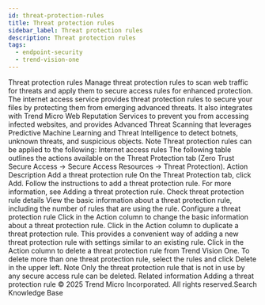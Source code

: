 ```yaml
---
id: threat-protection-rules
title: Threat protection rules
sidebar_label: Threat protection rules
description: Threat protection rules
tags:
  - endpoint-security
  - trend-vision-one
---
```


 Threat protection rules Manage threat protection rules to scan web traffic for threats and apply them to secure access rules for enhanced protection. The internet access service provides threat protection rules to secure your files by protecting them from emerging advanced threats. It also integrates with Trend Micro Web Reputation Services to prevent you from accessing infected websites, and provides Advanced Threat Scanning that leverages Predictive Machine Learning and Threat Intelligence to detect botnets, unknown threats, and suspicious objects. Note Threat protection rules can be applied to the following: Internet access rules The following table outlines the actions available on the Threat Protection tab (Zero Trust Secure Access → Secure Access Resources → Threat Protection). Action Description Add a threat protection rule On the Threat Protection tab, click Add. Follow the instructions to add a threat protection rule. For more information, see Adding a threat protection rule. Check threat protection rule details View the basic information about a threat protection rule, including the number of rules that are using the rule. Configure a threat protection rule Click in the Action column to change the basic information about a threat protection rule. Click in the Action column to duplicate a threat protection rule. This provides a convenient way of adding a new threat protection rule with settings similar to an existing rule. Click in the Action column to delete a threat protection rule from Trend Vision One. To delete more than one threat protection rule, select the rules and click Delete in the upper left. Note Only the threat protection rule that is not in use by any secure access rule can be deleted. Related information Adding a threat protection rule © 2025 Trend Micro Incorporated. All rights reserved.Search Knowledge Base